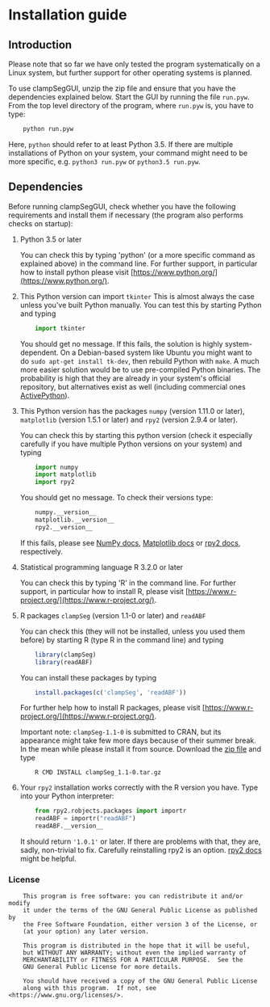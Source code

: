 # Installation guide

## Introduction

Please note that so far we have only tested the program systematically on a Linux system, but further support for other operating systems is planned.

To use clampSegGUI, unzip the zip file and ensure that you have the dependencies explained below. Start the GUI by running the file `run.pyw`. From the top level directory of the program, where `run.pyw` is, you have to type:

```bash
    python run.pyw
```

Here, `python` should refer to at least Python 3.5. If there are multiple installations of Python on your system, your command might need to be more specific, e.g. `python3 run.pyw` or `python3.5 run.pyw`.

## Dependencies

Before running clampSegGUI, check whether you have the following requirements and install them if necessary (the program also performs checks on startup):

1. Python 3.5 or later

    You can check this by typing 'python' (or a more specific command as explained above) in the command line. For further support, in particular how to install python please visit [https://www.python.org/](https://www.python.org/).

2. This Python version can import `tkinter`
    This is almost always the case unless you've built Python manually. You can test this by starting Python and typing

    ```python
        import tkinter
    ```

    You should get no message. If this fails, the solution is highly system-dependent. On a Debian-based system like Ubuntu you might want to do `sudo apt-get install tk-dev`, then rebuild Python with `make`. A much more easier solution would be to use pre-compiled Python binaries. The probability is high that they are already in your system's official repository, but alternatives exist as well (including commercial ones [ActivePython](https://www.activestate.com/products/activepython/)).

3. This Python version has the packages `numpy` (version 1.11.0 or later), `matplotlib` (version 1.5.1 or later) and `rpy2` (version 2.9.4 or later).

    You can check this by starting this python version (check it especially carefully if you have multiple Python versions on your system) and typing

    ```python
        import numpy
        import matplotlib
        import rpy2
    ```

    You should get no message. To check their versions type:

    ```python
        numpy.__version__
        matplotlib.__version__
        rpy2.__version__
    ```
    
    If this fails, please see [NumPy docs](https://docs.scipy.org/doc/numpy/user/install.html), [Matplotlib docs](https://matplotlib.org/users/installing.html) or [rpy2 docs](http://rpy.sourceforge.net/rpy2/doc-dev/html/overview.html#installation), respectively.

4. Statistical programming language R 3.2.0 or later

    You can check this by typing 'R' in the command line. For further support, in particular how to install R, please visit [https://www.r-project.org/](https://www.r-project.org/).

5. R packages `clampSeg` (version 1.1-0 or later) and `readABF`

    You can check this (they will not be installed, unless you used them before) by starting R (type R in the command line) and typing

    ```r
        library(clampSeg)
        library(readABF)
    ```

    You can install these packages by typing

    ```r
        install.packages(c('clampSeg', 'readABF'))
    ```

    For further help how to install R packages, please visit [https://www.r-project.org/](https://www.r-project.org/).

    Important note: `clampSeg-1.1-0` is submitted to CRAN, but its appearance might take few more days because of their summer break. In the mean while please install it from source. Download the [zip file](clampSeg_1.1-0.tar.gz) and type

     ```
         R CMD INSTALL clampSeg_1.1-0.tar.gz
     ```

6. Your `rpy2` installation works correctly with the R version you have. Type into your Python interpreter:

    ```python
        from rpy2.robjects.packages import importr
        readABF = importr("readABF")
        readABF.__version__
    ```

    It should return `'1.0.1'` or later. If there are problems with that, they are, sadly, non-trivial to fix. Carefully reinstalling rpy2 is an option. [rpy2 docs](http://rpy.sourceforge.net/rpy2/doc-dev/html/overview.html#installation) might be helpful.

### License

```
    This program is free software: you can redistribute it and/or modify
    it under the terms of the GNU General Public License as published by
    the Free Software Foundation, either version 3 of the License, or
    (at your option) any later version.

    This program is distributed in the hope that it will be useful,
    but WITHOUT ANY WARRANTY; without even the implied warranty of
    MERCHANTABILITY or FITNESS FOR A PARTICULAR PURPOSE.  See the
    GNU General Public License for more details.

    You should have received a copy of the GNU General Public License
    along with this program.  If not, see <https://www.gnu.org/licenses/>.
```

